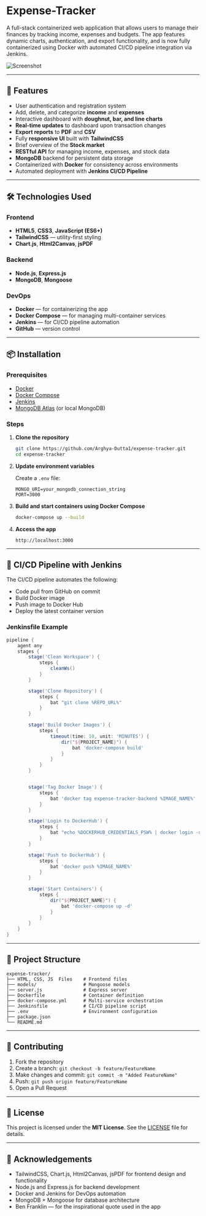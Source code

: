 # Expense-Tracker

A full-stack containerized web application that allows users to manage their finances by tracking income, expenses and budgets. The app features dynamic charts, authentication, and export functionality, and is now fully containerized using Docker with automated CI/CD pipeline integration via Jenkins.

![Screenshot](https://github.com/user-attachments/assets/bdb80009-582b-40fc-9127-2a5ef335f348)

---

## 🚀 Features

- User authentication and registration system
- Add, delete, and categorize **income** and **expenses**
- Interactive dashboard with **doughnut, bar, and line charts**
- **Real-time updates** to dashboard upon transaction changes
- **Export reports** to **PDF** and **CSV**
- Fully **responsive UI** built with **TailwindCSS**
- Brief overview of the **Stock market**
- **RESTful API** for managing income, expenses, and stock data
- **MongoDB** backend for persistent data storage
- Containerized with **Docker** for consistency across environments
- Automated deployment with **Jenkins CI/CD Pipeline**

---

## 🛠 Technologies Used

### Frontend
- **HTML5**, **CSS3**, **JavaScript (ES6+)**
- **TailwindCSS** — utility-first styling
- **Chart.js**, **Html2Canvas**, **jsPDF**

### Backend
- **Node.js**, **Express.js**
- **MongoDB**, **Mongoose**

### DevOps
- **Docker** — for containerizing the app
- **Docker Compose** — for managing multi-container services
- **Jenkins** — for CI/CD pipeline automation
- **GitHub** — version control

---

## 📦 Installation

### Prerequisites

- [Docker](https://www.docker.com/)
- [Docker Compose](https://docs.docker.com/compose/)
- [Jenkins](https://www.jenkins.io/)
- [MongoDB Atlas](https://www.mongodb.com/cloud/atlas) (or local MongoDB)

### Steps

1. **Clone the repository**
   ```bash
   git clone https://github.com/Arghya-Dutta1/expense-tracker.git
   cd expense-tracker
   ```

2. **Update environment variables**

   Create a `.env` file:
   ```
   MONGO_URI=your_mongodb_connection_string
   PORT=3000
   ```

3. **Build and start containers using Docker Compose**
   ```bash
   docker-compose up --build
   ```

4. **Access the app**
   ```
   http://localhost:3000
   ```

---

## 🧪 CI/CD Pipeline with Jenkins

The CI/CD pipeline automates the following:

- Code pull from GitHub on commit
- Build Docker image
- Push image to Docker Hub
- Deploy the latest container version

### Jenkinsfile Example

```groovy
pipeline {
    agent any
    stages {
        stage('Clean Workspace') {
            steps {
                cleanWs()
            }
        }

        stage('Clone Repository') {
            steps {
                bat "git clone %REPO_URL%"
            }
        }

        stage('Build Docker Images') {
            steps {
                timeout(time: 10, unit: 'MINUTES') {
                    dir("${PROJECT_NAME}") {
                        bat 'docker-compose build'
                    }
                }
            }
        }


        stage('Tag Docker Image') {
            steps {
                bat 'docker tag expense-tracker-backend %IMAGE_NAME%'
            }
        }

        stage('Login to DockerHub') {
            steps {
                bat "echo %DOCKERHUB_CREDENTIALS_PSW% | docker login -u %DOCKERHUB_CREDENTIALS_USR% --password-stdin"
            }
        }

        stage('Push to DockerHub') {
            steps {
                bat 'docker push %IMAGE_NAME%'
            }
        }

        stage('Start Containers') {
            steps {
                dir("${PROJECT_NAME}") {
                    bat 'docker-compose up -d'
                }
            }
        }
    }
}
```

---

## 📂 Project Structure

```
expense-tracker/
├── HTML, CSS, JS  Files    # Frontend files
├── models/                 # Mongoose models
│── server.js               # Express server
├── Dockerfile              # Container definition
├── docker-compose.yml      # Multi-service orchestration
├── Jenkinsfile             # CI/CD pipeline script
├── .env                    # Environment configuration
├── package.json
└── README.md
```

---

## 🙌 Contributing

1. Fork the repository
2. Create a branch: `git checkout -b feature/FeatureName`
3. Make changes and commit: `git commit -m "Added FeatureName"`
4. Push: `git push origin feature/FeatureName`
5. Open a Pull Request

---

## 📄 License

This project is licensed under the **MIT License**.
See the [LICENSE](LICENSE) file for details.

---

## 🙏 Acknowledgements

- TailwindCSS, Chart.js, Html2Canvas, jsPDF for frontend design and functionality
- Node.js and Express.js for backend development
- Docker and Jenkins for DevOps automation
- MongoDB + Mongoose for database architecture
- Ben Franklin — for the inspirational quote used in the app
